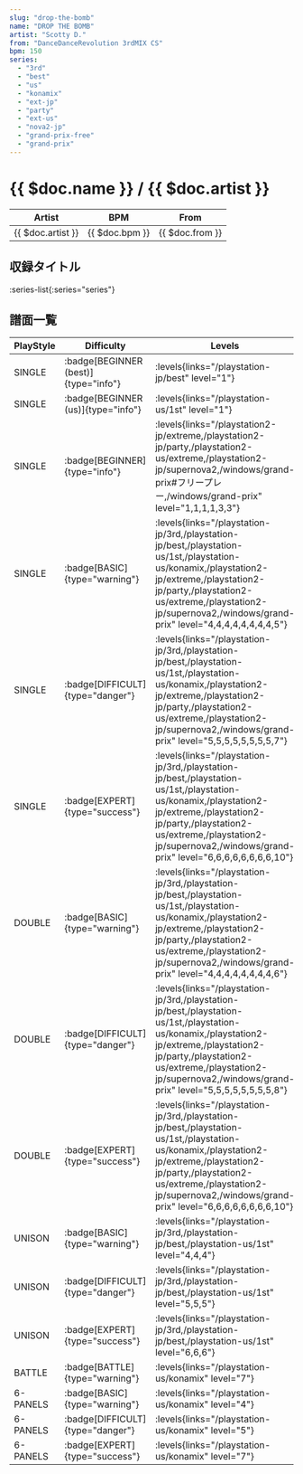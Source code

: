 ```yaml
---
slug: "drop-the-bomb"
name: "DROP THE BOMB"
artist: "Scotty D."
from: "DanceDanceRevolution 3rdMIX CS"
bpm: 150
series:
  - "3rd"
  - "best"
  - "us"
  - "konamix"
  - "ext-jp"
  - "party"
  - "ext-us"
  - "nova2-jp"
  - "grand-prix-free"
  - "grand-prix"
---
```


# {{ $doc.name }} / {{ $doc.artist }}

|Artist|BPM|From|
|------|---|----|
|{{ $doc.artist }}|{{ $doc.bpm }}|{{ $doc.from }}|

## 収録タイトル

:series-list{:series="series"}

## 譜面一覧

|PlayStyle|Difficulty|Levels|Notes|Movie|
|---------|----------|------|-----|-----|
|SINGLE| :badge[BEGINNER (best)]{type="info"}| :levels{links="/playstation-jp/best" level="1"}|83/0||
|SINGLE| :badge[BEGINNER (us)]{type="info"}| :levels{links="/playstation-us/1st" level="1"}|84/0||
|SINGLE| :badge[BEGINNER]{type="info"}| :levels{links="/playstation2-jp/extreme,/playstation2-jp/party,/playstation2-us/extreme,/playstation2-jp/supernova2,/windows/grand-prix#フリープレー,/windows/grand-prix" level="1,1,1,1,3,3"}|122/0||
|SINGLE| :badge[BASIC]{type="warning"}| :levels{links="/playstation-jp/3rd,/playstation-jp/best,/playstation-us/1st,/playstation-us/konamix,/playstation2-jp/extreme,/playstation2-jp/party,/playstation2-us/extreme,/playstation2-jp/supernova2,/windows/grand-prix" level="4,4,4,4,4,4,4,4,5"}|199/0||
|SINGLE| :badge[DIFFICULT]{type="danger"}| :levels{links="/playstation-jp/3rd,/playstation-jp/best,/playstation-us/1st,/playstation-us/konamix,/playstation2-jp/extreme,/playstation2-jp/party,/playstation2-us/extreme,/playstation2-jp/supernova2,/windows/grand-prix" level="5,5,5,5,5,5,5,5,7"}|238/0||
|SINGLE| :badge[EXPERT]{type="success"}| :levels{links="/playstation-jp/3rd,/playstation-jp/best,/playstation-us/1st,/playstation-us/konamix,/playstation2-jp/extreme,/playstation2-jp/party,/playstation2-us/extreme,/playstation2-jp/supernova2,/windows/grand-prix" level="6,6,6,6,6,6,6,6,10"}|304/0||
|DOUBLE| :badge[BASIC]{type="warning"}| :levels{links="/playstation-jp/3rd,/playstation-jp/best,/playstation-us/1st,/playstation-us/konamix,/playstation2-jp/extreme,/playstation2-jp/party,/playstation2-us/extreme,/playstation2-jp/supernova2,/windows/grand-prix" level="4,4,4,4,4,4,4,4,6"}|199/0||
|DOUBLE| :badge[DIFFICULT]{type="danger"}| :levels{links="/playstation-jp/3rd,/playstation-jp/best,/playstation-us/1st,/playstation-us/konamix,/playstation2-jp/extreme,/playstation2-jp/party,/playstation2-us/extreme,/playstation2-jp/supernova2,/windows/grand-prix" level="5,5,5,5,5,5,5,5,8"}|237/0||
|DOUBLE| :badge[EXPERT]{type="success"}| :levels{links="/playstation-jp/3rd,/playstation-jp/best,/playstation-us/1st,/playstation-us/konamix,/playstation2-jp/extreme,/playstation2-jp/party,/playstation2-us/extreme,/playstation2-jp/supernova2,/windows/grand-prix" level="6,6,6,6,6,6,6,6,10"}|299/0||
|UNISON| :badge[BASIC]{type="warning"}| :levels{links="/playstation-jp/3rd,/playstation-jp/best,/playstation-us/1st" level="4,4,4"}|||
|UNISON| :badge[DIFFICULT]{type="danger"}| :levels{links="/playstation-jp/3rd,/playstation-jp/best,/playstation-us/1st" level="5,5,5"}|||
|UNISON| :badge[EXPERT]{type="success"}| :levels{links="/playstation-jp/3rd,/playstation-jp/best,/playstation-us/1st" level="6,6,6"}|||
|BATTLE| :badge[BATTLE]{type="warning"}| :levels{links="/playstation-us/konamix" level="7"}|||
|6-PANELS| :badge[BASIC]{type="warning"}| :levels{links="/playstation-us/konamix" level="4"}|205/0||
|6-PANELS| :badge[DIFFICULT]{type="danger"}| :levels{links="/playstation-us/konamix" level="5"}|206/0||
|6-PANELS| :badge[EXPERT]{type="success"}| :levels{links="/playstation-us/konamix" level="7"}|256/0||
